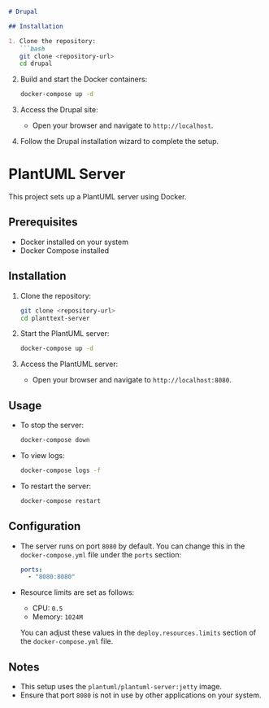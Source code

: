 ```markdown
# Drupal

## Installation

1. Clone the repository:
   ```bash
   git clone <repository-url>
   cd drupal
   ```

2. Build and start the Docker containers:
   ```bash
   docker-compose up -d
   ```

3. Access the Drupal site:
   - Open your browser and navigate to `http://localhost`.

4. Follow the Drupal installation wizard to complete the setup.

# PlantUML Server

This project sets up a PlantUML server using Docker.

## Prerequisites

- Docker installed on your system
- Docker Compose installed

## Installation

1. Clone the repository:
   ```bash
   git clone <repository-url>
   cd planttext-server
   ```

2. Start the PlantUML server:
   ```bash
   docker-compose up -d
   ```

3. Access the PlantUML server:
   - Open your browser and navigate to `http://localhost:8080`.

## Usage

- To stop the server:
  ```bash
  docker-compose down
  ```

- To view logs:
  ```bash
  docker-compose logs -f
  ```

- To restart the server:
  ```bash
  docker-compose restart
  ```

## Configuration

- The server runs on port `8080` by default. You can change this in the `docker-compose.yml` file under the `ports` section:
  ```yaml
  ports:
    - "8080:8080"
  ```

- Resource limits are set as follows:
  - CPU: `0.5`
  - Memory: `1024M`

  You can adjust these values in the `deploy.resources.limits` section of the `docker-compose.yml` file.

## Notes

- This setup uses the `plantuml/plantuml-server:jetty` image.
- Ensure that port `8080` is not in use by other applications on your system.
```